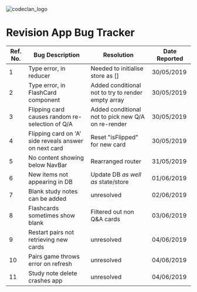![codeclan_logo](https://user-images.githubusercontent.com/11422619/54070681-ca4c5200-425a-11e9-8cf8-cd6a191bc3cd.png)

# Revision App Bug Tracker

Ref. No. | Bug Description | Resolution | Date Reported
-------- | --------------- | ---------- | -------------
1 | Type error, in reducer | Needed to initialise store as [] | 30/05/2019
2 | Type error, in FlashCard component | Added conditional not to try to render empty array | 30/05/2019
3 | Flipping card causes random re-selection of Q/A | Added conditional not to pick new Q/A on re-render | 30/05/2019
4 | Flipping card on 'A' side reveals answer on next card | Reset "isFlipped" for new card | 30/05/2019
5 | No content showing below NavBar | Rearranged router | 31/05/2019
6 | New items not appearing in DB | Update DB _as well as_ state/store | 01/06/2019
7 | Blank study notes can be added | unresolved | 02/06/2019
8 | Flashcards sometimes show blank | Filtered out non Q&A cards | 03/06/2019
9 | Restart pairs not retrieving new cards | unresolved | 04/06/2019
10 | Pairs game throws error on refresh | unresolved | 04/06/2019
11 | Study note delete crashes app | unresolved | 04/06/2019
